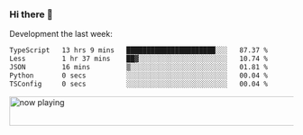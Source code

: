 ### Hi there 👋

Development the last week:
<!--START_SECTION:waka-->

```txt
TypeScript   13 hrs 9 mins   ██████████████████████░░░   87.37 %
Less         1 hr 37 mins    ██▓░░░░░░░░░░░░░░░░░░░░░░   10.74 %
JSON         16 mins         ▒░░░░░░░░░░░░░░░░░░░░░░░░   01.81 %
Python       0 secs          ░░░░░░░░░░░░░░░░░░░░░░░░░   00.04 %
TSConfig     0 secs          ░░░░░░░░░░░░░░░░░░░░░░░░░   00.04 %
```

<!--END_SECTION:waka-->

<!--
**JASONPANGGO/jasonpanggo** is a ✨ _special_ ✨ repository because its `README.md` (this file) appears on your GitHub profile.

Here are some ideas to get you started:

- 🔭 I’m currently working on ...
- 🌱 I’m currently learning ...
- 👯 I’m looking to collaborate on ...
- 🤔 I’m looking for help with ...
- 💬 Ask me about ...
- 📫 How to reach me: ...
- 😄 Pronouns: ...
- ⚡ Fun fact: ...
-->

<a href="https://volt.fm/user/q8yd9e79csfr57rt" target="_blank"><img src="https://spotify-badge-egoist.vercel.app/api/now-playing" width="540" height="52" alt="now playing"></a>
